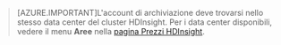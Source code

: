 
> [AZURE.IMPORTANT]L'account di archiviazione deve trovarsi nello stesso data center del cluster HDInsight. Per i data center disponibili, vedere il menu **Aree** nella [pagina Prezzi HDInsight](/pricing/details/hdinsight/).


<!--HONumber=54-->